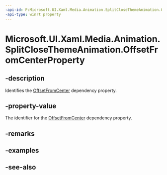 ```yaml
---
-api-id: P:Microsoft.UI.Xaml.Media.Animation.SplitCloseThemeAnimation.OffsetFromCenterProperty
-api-type: winrt property
---
```


<!-- Property syntax
public Windows.UI.Xaml.DependencyProperty OffsetFromCenterProperty { get; }
-->

# Microsoft.UI.Xaml.Media.Animation.SplitCloseThemeAnimation.OffsetFromCenterProperty

## -description
Identifies the [OffsetFromCenter](splitclosethemeanimation_offsetfromcenter.md) dependency property.

## -property-value
The identifier for the [OffsetFromCenter](splitclosethemeanimation_offsetfromcenter.md) dependency property.

## -remarks

## -examples

## -see-also
